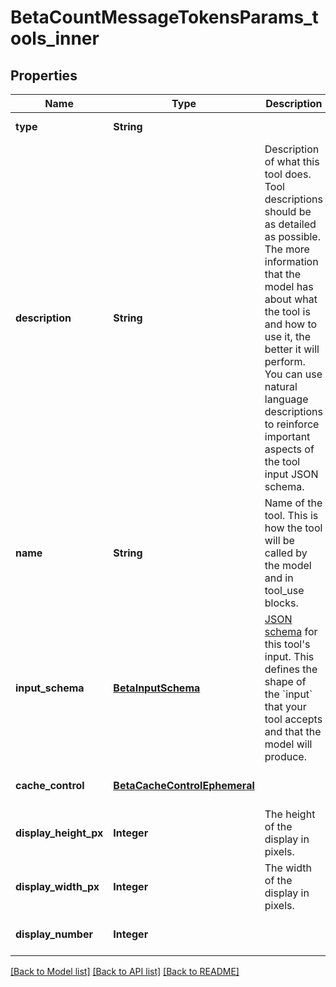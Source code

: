 # BetaCountMessageTokensParams_tools_inner
## Properties

| Name | Type | Description | Notes |
|------------ | ------------- | ------------- | -------------|
| **type** | **String** |  | [default to null] |
| **description** | **String** | Description of what this tool does.  Tool descriptions should be as detailed as possible. The more information that the model has about what the tool is and how to use it, the better it will perform. You can use natural language descriptions to reinforce important aspects of the tool input JSON schema. | [optional] [default to null] |
| **name** | **String** | Name of the tool.  This is how the tool will be called by the model and in tool_use blocks. | [default to null] |
| **input\_schema** | [**BetaInputSchema**](BetaInputSchema.md) | [JSON schema](https://json-schema.org/) for this tool&#39;s input.  This defines the shape of the &#x60;input&#x60; that your tool accepts and that the model will produce. | [default to null] |
| **cache\_control** | [**BetaCacheControlEphemeral**](BetaCacheControlEphemeral.md) |  | [optional] [default to null] |
| **display\_height\_px** | **Integer** | The height of the display in pixels. | [default to null] |
| **display\_width\_px** | **Integer** | The width of the display in pixels. | [default to null] |
| **display\_number** | **Integer** |  | [optional] [default to null] |

[[Back to Model list]](../README.md#documentation-for-models) [[Back to API list]](../README.md#documentation-for-api-endpoints) [[Back to README]](../README.md)

